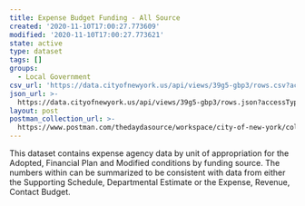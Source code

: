 ```yaml
---
title: Expense Budget Funding - All Source
created: '2020-11-10T17:00:27.773609'
modified: '2020-11-10T17:00:27.773621'
state: active
type: dataset
tags: []
groups:
  - Local Government
csv_url: 'https://data.cityofnewyork.us/api/views/39g5-gbp3/rows.csv?accessType=DOWNLOAD'
json_url: >-
  https://data.cityofnewyork.us/api/views/39g5-gbp3/rows.json?accessType=DOWNLOAD
layout: post
postman_collection_url: >-
  https://www.postman.com/thedaydasource/workspace/city-of-new-york/collection/15909983-02c466a2-0962-48e2-9614-74fa447bb32e
---
```

This dataset contains expense agency data by unit of appropriation for the Adopted, Financial Plan and Modified conditions by funding source.  The numbers within can be summarized to be consistent with data from either the Supporting Schedule, Departmental Estimate or the Expense, Revenue, Contact Budget.
